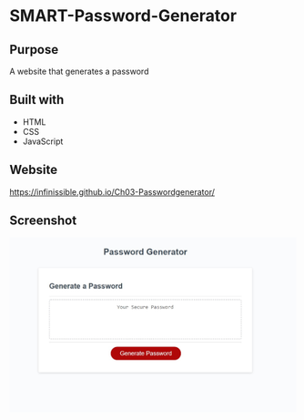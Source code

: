 # SMART-Password-Generator

## Purpose
A website that generates a password

## Built with
* HTML
* CSS
* JavaScript

## Website
https://infinissible.github.io/Ch03-Passwordgenerator/

## Screenshot
<img src="./screenshot.jpg" alt="" />
